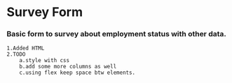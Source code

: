 # Survey Form

### Basic form to survey about employment status with other data.

    1.Added HTML
    2.TODO
        a.style with css
        b.add some more columns as well
        c.using flex keep space btw elements.



